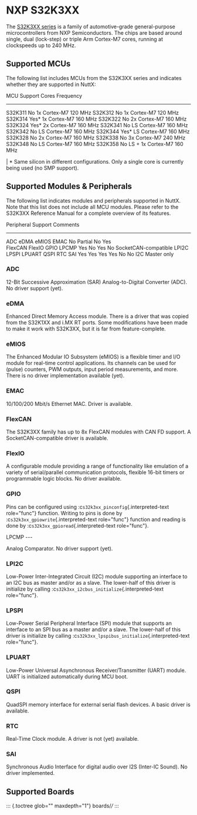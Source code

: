 NXP S32K3XX
===========

The [S32K3XX
series](https://www.nxp.com/products/processors-and-microcontrollers/s32-automotive-platform/s32k-general-purpose-mcus/s32k3-microcontrollers-for-general-purpose:S32K3)
is a family of automotive-grade general-purpose microcontrollers from
NXP Semiconductors. The chips are based around single, dual (lock-step)
or triple Arm Cortex-M7 cores, running at clockspeeds up to 240 MHz.

Supported MCUs
--------------

The following list includes MCUs from the S32K3XX series and indicates
whether they are supported in NuttX:

  MCU       Support   Cores               Frequency
  --------- --------- ------------------- -----------
  S32K311   No        1x Cortex-M7        120 MHz
  S32K312   No        1x Cortex-M7        120 MHz
  S32K314   Yes\*     1x Cortex-M7        160 MHz
  S32K322   No        2x Cortex-M7        160 MHz
  S32K324   Yes\*     2x Cortex-M7        160 MHz
  S32K341   No        LS Cortex-M7        160 MHz
  S32K342   No        LS Cortex-M7        160 MHz
  S32K344   Yes\*     LS Cortex-M7        160 MHz
  S32K328   No        2x Cortex-M7        160 MHz
  S32K338   No        3x Cortex-M7        240 MHz
  S32K348   No        LS Cortex-M7        160 MHz
  S32K358   No        LS + 1x Cortex-M7   160 MHz

| \* Same silicon in different configurations. Only a single core is
  currently being used (no SMP support).

Supported Modules & Peripherals
-------------------------------

The following list indicates modules and peripherals supported in NuttX.
Note that this list does not include all MCU modules. Please refer to
the S32K3XX Reference Manual for a complete overview of its features.

  Peripheral                        Support                 Comments
  --------------------------------- ----------------------- ----------------------
  ADC eDMA eMIOS EMAC               No Partial No Yes       
  FlexCAN FlexIO GPIO LPCMP         Yes No Yes No           SocketCAN-compatible
  LPI2C LPSPI LPUART QSPI RTC SAI   Yes Yes Yes Yes No No   I2C Master only

### ADC

12-Bit Successive Approximation (SAR) Analog-to-Digital Converter (ADC).
No driver support (yet).

### eDMA

Enhanced Direct Memory Access module. There is a driver that was copied
from the S32K1XX and i.MX RT ports. Some modifications have been made to
make it work with S32K3XX, but it is far from feature-complete.

### eMIOS

The Enhanced Modular IO Subsystem (eMIOS) is a flexible timer and I/O
module for real-time control applications. Its channels can be used for
(pulse) counters, PWM outputs, input period measurements, and more.
There is no driver implementation available (yet).

### EMAC

10/100/200 Mbit/s Ethernet MAC. Driver is available.

### FlexCAN

The S32K3XX family has up to 8x FlexCAN modules with CAN FD support. A
SocketCAN-compatible driver is available.

### FlexIO

A configurable module providing a range of functionality like emulation
of a variety of serial/parallel communication protocols, flexible 16-bit
timers or programmable logic blocks. No driver available.

### GPIO

Pins can be configured using :c`s32k3xx_pinconfig`{.interpreted-text
role="func"} function. Writing to pins is done by
:c`s32k3xx_gpiowrite`{.interpreted-text role="func"} function and
reading is done by :c`s32k3xx_gpioread`{.interpreted-text role="func"}.

LPCMP \-\--

Analog Comparator. No driver support (yet).

### LPI2C

Low-Power Inter-Integrated Circuit (I2C) module supporting an interface
to an I2C bus as master and/or as a slave. The lower-half of this driver
is initialize by calling :c`s32k3xx_i2cbus_initialize`{.interpreted-text
role="func"}.

### LPSPI

Low-Power Serial Peripheral Interface (SPI) module that supports an
interface to an SPI bus as a master and/or a slave. The lower-half of
this driver is initialize by calling
:c`s32k3xx_lpspibus_initialize`{.interpreted-text role="func"}.

### LPUART

Low-Power Universal Asynchronous Receiver/Transmitter (UART) module.
UART is initialized automatically during MCU boot.

### QSPI

QuadSPI memory interface for external serial flash devices. A basic
driver is available.

### RTC

Real-Time Clock module. A driver is not (yet) available.

### SAI

Synchronous Audio Interface for digital audio over I2S (Inter-IC Sound).
No driver implemented.

Supported Boards
----------------

::: {.toctree glob="" maxdepth="1"}
boards/*/*
:::
